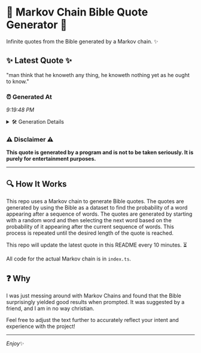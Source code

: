 # 📖 Markov Chain Bible Quote Generator 📖

Infinite quotes from the Bible generated by a Markov chain. ✨

## ✨ Latest Quote ✨
"man think that he knoweth any thing, he knoweth nothing yet as he ought to know."

### ⏰ Generated At
*9:19:48 PM*

<details>
    <summary>🛠️ Generation Details</summary>
    <p>
        <strong>🌱 Seed:</strong> man<br>
        <strong>🔄 Iterations:</strong> 15<br>
        <strong>📜 Context History:</strong><br>[ man ]: think<br>[ man, think ]: that<br>[ man, think, that ]: he<br>[ man, think, that, he ]: knoweth<br>[ man, think, that, he, knoweth ]: any<br>[ man, think, that, he, knoweth, any ]: thing,<br>[ think, that, he, knoweth, any, thing, ]: he<br>[ that, he, knoweth, any, thing,, he ]: knoweth<br>[ he, knoweth, any, thing,, he, knoweth ]: nothing<br>[ knoweth, any, thing,, he, knoweth, nothing ]: yet<br>[ any, thing,, he, knoweth, nothing, yet ]: as<br>[ thing,, he, knoweth, nothing, yet, as ]: he<br>[ he, knoweth, nothing, yet, as, he ]: ought<br>[ knoweth, nothing, yet, as, he, ought ]: to<br>[ nothing, yet, as, he, ought, to ]: know.<br>
    </p>
</details>

### ⚠️ Disclaimer ⚠️
**This quote is generated by a program and is not to be taken seriously. It is purely for entertainment purposes.**

---

## 🔍 How It Works

This repo uses a Markov chain to generate Bible quotes. The quotes are generated by using the Bible as a dataset to find the probability of a word appearing after a sequence of words. The quotes are generated by starting with a random word and then selecting the next word based on the probability of it appearing after the current sequence of words. This process is repeated until the desired length of the quote is reached.

This repo will update the latest quote in this README every 10 minutes. ⏳

All code for the actual Markov chain is in `index.ts`.

## ❓ Why

I was just messing around with Markov Chains and found that the Bible surprisingly yielded good results when prompted. 
It was suggested by a friend, and I am in no way christian.

Feel free to adjust the text further to accurately reflect your intent and experience with the project!

---

*Enjoy*✨
